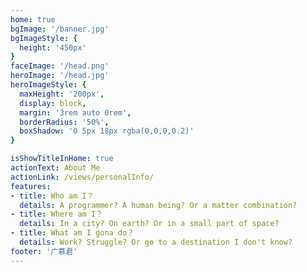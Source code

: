 ```yaml
---
home: true
bgImage: '/banner.jpg'
bgImageStyle: {
  height: '450px'
}
faceImage: '/head.png'
heroImage: '/head.jpg'
heroImageStyle: {
  maxHeight: '200px',
  display: block,
  margin: '3rem auto 0rem',
  borderRadius: '50%',
  boxShadow: '0 5px 18px rgba(0,0,0,0.2)'
}

isShowTitleInHome: true
actionText: About Me
actionLink: /views/personalInfo/
features:
- title: Who am I？
  details: A programmer? A human being? Or a matter combination?
- title: Where am I？
  details: In a city? On earth? Or in a small part of space?
- title: What am I gona do？
  details: Work? Struggle? Or go to a destination I don't know?
footer: '广慕君'
---
```


